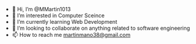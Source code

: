 - 👋 Hi, I’m @MMartin1013
- 👀 I’m interested in Computer Sceince
- 🌱 I’m currently learning Web Development
- 💞️ I’m looking to collaborate on anything related to software engineering
- 📫 How to reach me martinmano38@gmail.com

<!---
MMartin1013/MMartin1013 is a ✨ special ✨ repository because its `README.md` (this file) appears on your GitHub profile.
You can click the Preview link to take a look at your changes.
--->
